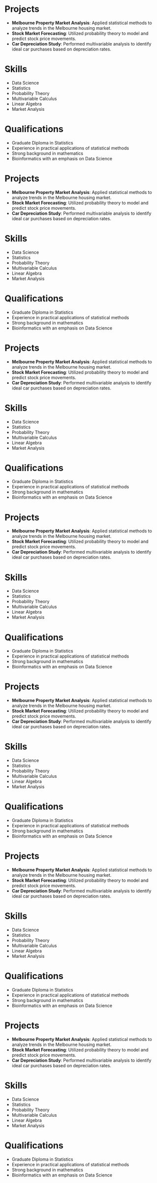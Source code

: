 # Projects
- **Melbourne Property Market Analysis**: Applied statistical methods to analyze trends in the Melbourne housing market.
- **Stock Market Forecasting**: Utilized probability theory to model and predict stock price movements.
- **Car Depreciation Study**: Performed multivariable analysis to identify ideal car purchases based on depreciation rates.

# Skills
- Data Science
- Statistics
- Probability Theory
- Multivariable Calculus
- Linear Algebra
- Market Analysis

# Qualifications
- Graduate Diploma in Statistics
- Experience in practical applications of statistical methods
- Strong background in mathematics
- Bioinformatics with an emphasis on Data Science


# Projects
- **Melbourne Property Market Analysis**: Applied statistical methods to analyze trends in the Melbourne housing market.
- **Stock Market Forecasting**: Utilized probability theory to model and predict stock price movements.
- **Car Depreciation Study**: Performed multivariable analysis to identify ideal car purchases based on depreciation rates.

# Skills
- Data Science
- Statistics
- Probability Theory
- Multivariable Calculus
- Linear Algebra
- Market Analysis

# Qualifications
- Graduate Diploma in Statistics
- Experience in practical applications of statistical methods
- Strong background in mathematics
- Bioinformatics with an emphasis on Data Science

# Projects
- **Melbourne Property Market Analysis**: Applied statistical methods to analyze trends in the Melbourne housing market.
- **Stock Market Forecasting**: Utilized probability theory to model and predict stock price movements.
- **Car Depreciation Study**: Performed multivariable analysis to identify ideal car purchases based on depreciation rates.

# Skills
- Data Science
- Statistics
- Probability Theory
- Multivariable Calculus
- Linear Algebra
- Market Analysis

# Qualifications
- Graduate Diploma in Statistics
- Experience in practical applications of statistical methods
- Strong background in mathematics
- Bioinformatics with an emphasis on Data Science

# Projects
- **Melbourne Property Market Analysis**: Applied statistical methods to analyze trends in the Melbourne housing market.
- **Stock Market Forecasting**: Utilized probability theory to model and predict stock price movements.
- **Car Depreciation Study**: Performed multivariable analysis to identify ideal car purchases based on depreciation rates.

# Skills
- Data Science
- Statistics
- Probability Theory
- Multivariable Calculus
- Linear Algebra
- Market Analysis

# Qualifications
- Graduate Diploma in Statistics
- Experience in practical applications of statistical methods
- Strong background in mathematics
- Bioinformatics with an emphasis on Data Science

# Projects
- **Melbourne Property Market Analysis**: Applied statistical methods to analyze trends in the Melbourne housing market.
- **Stock Market Forecasting**: Utilized probability theory to model and predict stock price movements.
- **Car Depreciation Study**: Performed multivariable analysis to identify ideal car purchases based on depreciation rates.

# Skills
- Data Science
- Statistics
- Probability Theory
- Multivariable Calculus
- Linear Algebra
- Market Analysis

# Qualifications
- Graduate Diploma in Statistics
- Experience in practical applications of statistical methods
- Strong background in mathematics
- Bioinformatics with an emphasis on Data Science

# Projects
- **Melbourne Property Market Analysis**: Applied statistical methods to analyze trends in the Melbourne housing market.
- **Stock Market Forecasting**: Utilized probability theory to model and predict stock price movements.
- **Car Depreciation Study**: Performed multivariable analysis to identify ideal car purchases based on depreciation rates.

# Skills
- Data Science
- Statistics
- Probability Theory
- Multivariable Calculus
- Linear Algebra
- Market Analysis

# Qualifications
- Graduate Diploma in Statistics
- Experience in practical applications of statistical methods
- Strong background in mathematics
- Bioinformatics with an emphasis on Data Science

# Projects
- **Melbourne Property Market Analysis**: Applied statistical methods to analyze trends in the Melbourne housing market.
- **Stock Market Forecasting**: Utilized probability theory to model and predict stock price movements.
- **Car Depreciation Study**: Performed multivariable analysis to identify ideal car purchases based on depreciation rates.

# Skills
- Data Science
- Statistics
- Probability Theory
- Multivariable Calculus
- Linear Algebra
- Market Analysis

# Qualifications
- Graduate Diploma in Statistics
- Experience in practical applications of statistical methods
- Strong background in mathematics
- Bioinformatics with an emphasis on Data Science
